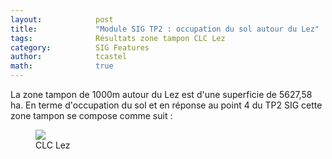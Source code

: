 ```yaml
---
layout:            post
title:             "Module SIG TP2 : occupation du sol autour du Lez"
tags:              Résultats zone tampon CLC Lez 
category:          SIG Features
author:            tcastel
math:              true
---
```


La zone tampon de 1000m autour du Lez est d'une superficie de 5627,58 ha. En terme d'occupation du sol et en réponse au point 4 du TP2 SIG cette zone tampon se compose comme suit :

<figure class="center">
   <img src="{{ "/media/imgis/Lez.jpeg#center" | absolute_url }}" />
      <figcaption>CLC Lez </figcaption>
</figure>

